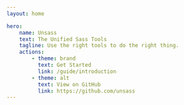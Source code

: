 ```yaml
---
layout: home

hero:
    name: Unsass
    text: The Unified Sass Tools
    tagline: Use the right tools to do the right thing.
    actions:
        - theme: brand
          text: Get Started
          link: /guide/introduction
        - theme: alt
          text: View on GitHub
          link: https://github.com/unsass
---
```

